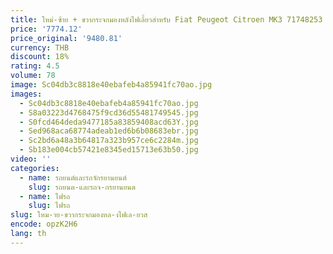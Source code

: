 ```yaml
---
title: ใหม่-ซ้าย + ขวากระจกมองหลังไฟเลี้ยวสําหรับ Fiat Peugeot Citroen MK3 71748253 71748252   ไม่มีหลอดไฟ
price: '7774.12'
price_original: '9480.81'
currency: THB
discount: 18%
rating: 4.5
volume: 78
image: Sc04db3c8818e40ebafeb4a85941fc70ao.jpg
images:
  - Sc04db3c8818e40ebafeb4a85941fc70ao.jpg
  - S8a03223d4768475f9cd36d55481749545.jpg
  - S0fcd464deda9477185a83859408acd63Y.jpg
  - Sed968aca68774adeab1ed6b6b08683ebr.jpg
  - Sc2bd6a48a3b64817a323b957ce6c2284m.jpg
  - Sb183e004cb57421e8345ed15713e63b50.jpg
video: ''
categories:
  - name: รถยนต์และรถจักรยานยนต์
    slug: รถยนต-และรถจ-กรยานยนต
  - name: ไฟรถ
    slug: ไฟรถ
slug: ใหม-าย-ขวากระจกมองหล-งไฟเล-ยวส
encode: opzK2H6
lang: th
---
```

  
